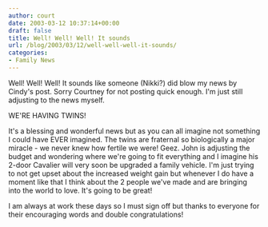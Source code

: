 ```yaml
---
author: court
date: 2003-03-12 10:37:14+00:00
draft: false
title: Well! Well! Well! It sounds
url: /blog/2003/03/12/well-well-well-it-sounds/
categories:
- Family News
---
```


Well! Well! Well!  It sounds like someone (Nikki?) did blow my news by Cindy's post.  Sorry Courtney for not posting quick enough.  I'm just still adjusting to the news myself.

WE'RE HAVING TWINS!

It's a blessing and wonderful news but as you can all imagine not something I could have EVER imagined.  The twins are fraternal so biologically a major miracle - we never knew how fertile we were!  Geez.  John is adjusting the budget and wondering where we're going to fit everything and I imagine his 2-door Cavalier will very soon be upgraded  a family vehicle.  I'm just trying to not get upset about the increased weight gain but whenever I do have a moment like that I think about the 2 people we've made and are bringing into the world to love.  It's going to be great!

I am always at work these days so I must sign off but thanks to everyone for their encouraging words and double congratulations!
